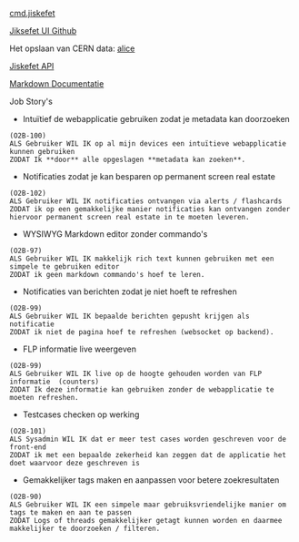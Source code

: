 [cmd.jiskefet](http://cmd.jiskefet.io/)

[Jiksefet UI Github](https://github.com/SoftwareForScience/jiskefet-ui)

Het opslaan van CERN data: [alice](https://alice.its.cern.ch/)

[Jiskefet API](https://github.com/SoftwareForScience/jiskefet-api)

[Markdown Documentatie](https://marked.js.org/#/README.md)


Job Story's

* Intuïtief de webapplicatie gebruiken zodat je metadata kan doorzoeken

```
(O2B-100)
ALS Gebruiker WIL IK op al mijn devices een intuïtieve webapplicatie kunnen gebruiken
ZODAT Ik **door** alle opgeslagen **metadata kan zoeken**.
```

* Notificaties zodat je kan besparen op permanent screen real estate
```
(O2B-102)
ALS Gebruiker WIL IK notificaties ontvangen via alerts / flashcards
ZODAT ik op een gemakkelijke manier notificaties kan ontvangen zonder hiervoor permanent screen real estate in te moeten leveren.
```

* WYSIWYG Markdown editor zonder commando's
```
(O2B-97)
ALS Gebruiker WIL IK makkelijk rich text kunnen gebruiken met een simpele te gebruiken editor
ZODAT ik geen markdown commando's hoef te leren.
```

* Notificaties van berichten zodat je niet hoeft te refreshen
```
(O2B-99)
ALS Gebruiker WIL IK bepaalde berichten gepusht krijgen als notificatie
ZODAT ik niet de pagina hoef te refreshen (websocket op backend).
```

* FLP informatie live weergeven 
```
(O2B-99)
ALS Gebruiker WIL IK live op de hoogte gehouden worden van FLP informatie  (counters)
ZODAT Ik deze informatie kan gebruiken zonder de webapplicatie te moeten refreshen.
```

* Testcases checken op werking
```
(O2B-101)
ALS Sysadmin WIL IK dat er meer test cases worden geschreven voor de front-end
ZODAT ik met een bepaalde zekerheid kan zeggen dat de applicatie het doet waarvoor deze geschreven is
```

* Gemakkelijker tags maken en aanpassen voor betere zoekresultaten
```
(O2B-90)
ALS Gebruiker WIL IK een simpele maar gebruiksvriendelijke manier om tags te maken en aan te passen
ZODAT Logs of threads gemakkelijker getagt kunnen worden en daarmee makkelijker te doorzoeken / filteren.
```
